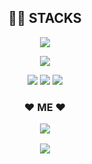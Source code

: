 <h2 align="center"> 👩‍💻 STACKS </h2>

<p align="center">
  <img src="https://img.shields.io/badge/JAVA-007396?style=for-the-badge&logo=JAVA&logoColor=white">
    <p align="center">
  <img src="https://img.shields.io/badge/MYSQL-4479A1?style=for-the-badge&logo=MYSQL&logoColor=white">
  <p align="center">
  <img src="https://img.shields.io/badge/HTML5-E34F26?style=for-the-badge&logo=HTML5&logoColor=white">
  <img src="https://img.shields.io/badge/CSS3-1572B6?style=for-the-badge&logo=CSS3&logoColor=white">
  <img src="https://img.shields.io/badge/JAVASCRIPT-F7DF1E?style=for-the-badge&logo=JAVASCRIPT&logoColor=white">

<h3 align="center">❤️ ME ❤️
<p align="center">

<a href="mailto:hongi_@naver.com"><img src="https://img.shields.io/badge/Gmail-d14836?style=flat-square&logo=Gmail&logoColor=white&link=hongi_@naver.com"/></a>
</p>
<a href="https://hits.seeyoufarm.com"><img src="https://hits.seeyoufarm.com/api/count/incr/badge.svg?url=https%3A%2F%2Fgithub.com%2Fhyeinisfree&count_bg=%2341B883&title_bg=%23CDC2C2&icon=github.svg&icon_color=%23E7E7E7&title=hits&edge_flat=false"/></a>
</p>

<!--
**modaing/modaing** is a ✨ _special_ ✨ repository because its `README.md` (this file) appears on your GitHub profile.

Here are some ideas to get you started:

- 🔭 I’m currently working on ...
- 🌱 I’m currently learning ...
- 👯 I’m looking to collaborate on ...
- 🤔 I’m looking for help with ...
- 💬 Ask me about ...
- 📫 How to reach me: ...
- 😄 Pronouns: ...
- ⚡ Fun fact: ...
-->
